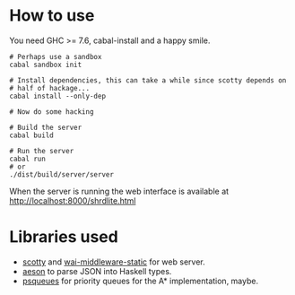 # How to use

You need GHC >= 7.6, cabal-install and a happy smile.

~~~
# Perhaps use a sandbox
cabal sandbox init

# Install dependencies, this can take a while since scotty depends on
# half of hackage...
cabal install --only-dep

# Now do some hacking

# Build the server
cabal build

# Run the server
cabal run
# or
./dist/build/server/server
~~~

When the server is running the web interface is available at
<http://localhost:8000/shrdlite.html>


# Libraries used

- [scotty][scotty] and [wai-middleware-static][wai] for web server.
- [aeson][aeson] to parse JSON into Haskell types.
- [psqueues][psq] for priority queues for the A* implementation, maybe.


[scotty]: http://hackage.haskell.org/package/scotty
[wai]: http://hackage.haskell.org/package/wai-middleware-static
[aeson]: http://hackage.haskell.org/package/aeson
[psq]: http://hackage.haskell.org/package/psqueues
